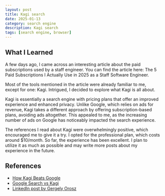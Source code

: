 ```yaml
---
layout: post
title: Kagi search
date: 2025-01-13
category: search engine
description: Kagi search
tags: [search engine, browser]
---
```


## What I Learned

A few days ago, I came across an interesting article about the paid subscriptions used by a staff engineer. You can find the article here: The 5 Paid Subscriptions I Actually Use in 2025 as a Staff Software Engineer.

Most of the tools mentioned in the article were already familiar to me, except for one: Kagi. Intrigued, I decided to explore what Kagi is all about.

Kagi is essentially a search engine with pricing plans that offer an improved experience and enhanced privacy. Unlike Google, which relies on ads for revenue, Kagi takes a different approach by offering subscription-based plans, avoiding ads altogether. This appealed to me, as the increasing number of ads on Google has noticeably impacted the search experience.

The references I read about Kagi were overwhelmingly positive, which encouraged me to give it a try. I opted for the professional plan, which costs around $10/month. So far, the experience has been excellent. I plan to utilize it as much as possible and may write more posts about my experience in the future.

## References

- [How Kagi Beats Google](https://dannb.org/blog/2023/how-kagi-beats-google/)
- [Google Search vs Kagi](https://stackdiary.com/google-search-vs-kagi/)
- [LinkedIn post by Gergely Orosz](https://www.linkedin.com/posts/gergelyorosz_never-thought-id-be-paying-to-use-a-search-activity-7123244266797035521-NqZF?utm_source=share&utm_medium=member_desktop)
